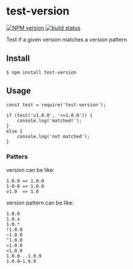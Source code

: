 # test-version
[![NPM version][npm-image]][npm-url]
[![build status][travis-image]][travis-url]

Test if a given version matches a version pattern

## Install

```
$ npm install test-version
```

## Usage

```
const test = require('test-version');

if (test('v1.0.0', '>=1.0.0')) {
    console.log('matched!');
}
else {
    console.log('not matched');
}
```

### Patters

version can be like:

```
1.0.0 => 1.0.0
1-0-0 => 1.0.0
v1.0  => 1.0
```

version pattern can be like:

```
1.0.0
1.0.x
1.0.*
!1.0.0
~1.0.0
^1.0.0
>1.0.0
<1.0.0
1.0.0...1.9.9
1.0.0~1.9.9
```

[npm-image]: https://img.shields.io/npm/v/test-version.svg
[travis-image]: https://travis-ci.org/viRingbells/test-version.svg?branch=master
[npm-url]: https://www.npmjs.com/package/test-version
[travis-url]: https://travis-ci.org/viRingbells/test-version
